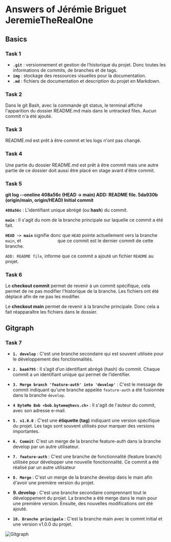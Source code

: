 # Answers of Jérémie Briguet JeremieTheRealOne

## Basics

### Task 1

- **`.git`** : versionnement et gestion de l’historique du projet. Donc toutes les informations de commits, de branches et de tags.
- **`img`** : stockage des ressources visuelles pour la documentation.
- **`.md`** : fichiers de documentation et description du projet en Markdown.

### Task 2

Dans le git Bash, avec la commande git status, le terminal affiche l'apparition du dossier README.md mais dans le untracked files. Aucun commit n'a été ajouté.

### Task 3

README.md est prêt à être commit et les logs n'ont pas changé.

### Task 4

Une partie du dossier README.md est prêt à être commit mais une autre partie de ce dossier doit aussi être placé en stage avant d'être commit.

### Task 5

**git log --oneline
408a56c (HEAD -> main) ADD: README file.
5da930b (origin/main, origin/HEAD) Initial commit**



**`408a56c`** : L'identifiant unique abrégé (ou **hash**) du commit.

**`main`** : Il s'agit du nom de la branche principale sur laquelle ce commit a été fait.

**`HEAD -> main`** signifie donc que `HEAD` pointe actuellement vers la branche `main`, et                             que ce commit est le dernier commit de cette branche.

`ADD: README file`, informe que ce commit a ajouté un fichier `README` au projet.

### Task 6

Le **checkout commit** permet de revenir à un commit spécifique, cela permet de ne pas modifier l'historique de la branche. Les fichiers ont été déplacé afin de ne pas les modifier.

Le **checkout main** permet de revenir à la branche principale. Donc cela a fait réapparaître les fichiers dans le dossier.

## Gitgraph

### Task 7

- **`1. develop`** : C'est une branche secondaire qui est souvent utilisée pour le développement des fonctionnalités.

- **`2. baa6795`** : Il s’agit d’un identifiant abrégé (hash) du commit. Chaque commit a un identifiant unique qui permet de l’identifier.

- **`3. Merge branch 'feature-auth' into 'develop'`** : C'est le message de commit indiquant qu'une branche appelée `feature-auth` a été fusionnée dans la branche `develop`.

- **`4 ByteMe Bob <bob.byteme@hevs.ch>`** : Il s'agit de l'auteur du commit, avec son adresse e-mail.

- **`5. v1.0.0`** : C'est une **étiquette (tag)** indiquant une version spécifique du projet. Les tags sont souvent utilisés pour marquer des versions importantes.

- **`6. Commit`**: C'est un merge de la branche feature-auth dans la branche develop par un autre utilisateur.

- **`7. feature-auth`** : C'est une branche de fonctionnalité (feature branch) utilisée pour développer une nouvelle fonctionnalité. Ce commit a été réalisé par un autre utilisateur 

- **`8. Merge`** : C'est un merge de la branche develop dans le main afin d'avoir une première version du projet.

- **9. develop** : C'est une branche secondaire comprennant tout le développement du projet. La branche a été merge dans le main pour une première version. Ensuite, des nouvelles modifications ont été ajouté. 

- **`10. Branche principale`** : C'est la branche main avec le commt initial et une version v1.0.0 du projet.

![Gitgraph](img/gitgraph.svg)